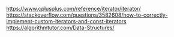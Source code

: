https://www.cplusplus.com/reference/iterator/iterator/
https://stackoverflow.com/questions/3582608/how-to-correctly-implement-custom-iterators-and-const-iterators
https://algorithmtutor.com/Data-Structures/
